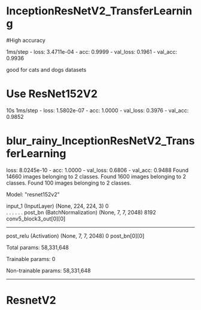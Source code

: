 # InceptionResNetV2_TransferLearning


#High accuracy

 1ms/step - loss: 3.4711e-04 - acc: 0.9999 - val_loss: 0.1961 - val_acc: 0.9936
 
 good for cats and dogs datasets





# Use ResNet152V2
10s 1ms/step - loss: 1.5802e-07 - acc: 1.0000 - val_loss: 0.3976 - val_acc: 0.9852

# blur_rainy_InceptionResNetV2_TransferLearning
 loss: 8.0245e-10 - acc: 1.0000 - val_loss: 0.6806 - val_acc: 0.9488
 Found 14660 images belonging to 2 classes.
 Found 1600 images belonging to 2 classes.
 Found 100 images belonging to 2 classes.

 Model: "resnet152v2"



 input_1 (InputLayer)            (None, 224, 224, 3)  0  
                                        .
                                        .
                                        .
                                        .
                                        .
                                        .
 post_bn (BatchNormalization)    (None, 7, 7, 2048)   8192        conv5_block3_out[0][0]           
 __________________________________________________________________________________________________
 post_relu (Activation)          (None, 7, 7, 2048)   0           post_bn[0][0]                    



 Total params: 58,331,648
 
 
 Trainable params: 0
 
 Non-trainable params: 58,331,648
 
 
 __________________________________________________________________________________________________


# ResnetV2
